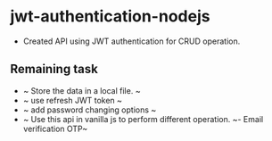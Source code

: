 # jwt-authentication-nodejs
- Created API using JWT authentication for CRUD operation. 

## Remaining task
- ~ Store the data in a local file. ~
- ~ use refresh JWT token ~
- ~ add password changing options ~ 
- ~ Use this api in vanilla js to perform different operation. 
~- Email verification OTP~


